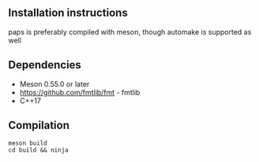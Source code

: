 ## Installation instructions

paps is preferably compiled with meson, though automake is supported as well

## Dependencies

- Meson 0.55.0 or later
- https://github.com/fmtlib/fmt - fmtlib
- C++17

## Compilation

```
meson build
cd build && ninja

```
